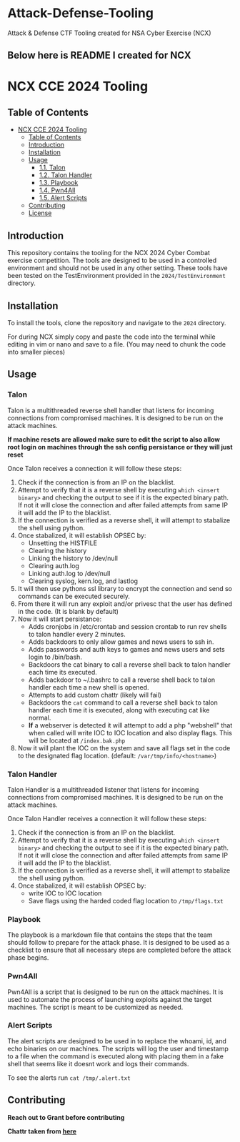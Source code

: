 # Attack-Defense-Tooling
Attack &amp; Defense CTF Tooling created for NSA Cyber Exercise (NCX)

## Below here is README I created for NCX

# NCX CCE 2024 Tooling

## Table of Contents

- [NCX CCE 2024 Tooling](#ncx-cce-2024-tooling)
  - [Table of Contents](#table-of-contents)
  - [Introduction](#introduction)
  - [Installation](#installation)
  - [Usage](#usage)
    - [1.1. Talon](#Talon)
    - [1.2. Talon Handler](#Talon-Handler)
    - [1.3. Playbook](#Playbook)
    - [1.4. Pwn4All](#Pwn4All)
    - [1.5. Alert Scripts](#Alert-Scripts)
  - [Contributing](#contributing)
  - [License](#license)

## Introduction

This repository contains the tooling for the NCX 2024 Cyber Combat exercise competition. The tools are designed to be used in a controlled environment and should not be used in any other setting.
These tools have been tested on the TestEnvironment provided in the `2024/TestEnvironment` directory.

## Installation

To install the tools, clone the repository and navigate to the `2024` directory.

For during NCX simply copy and paste the code into the terminal while editing in vim or nano and save to a file. (You may need to chunk the code into smaller pieces)

## Usage

### Talon

Talon is a multithreaded reverse shell handler that listens for incoming connections from compromised machines. It is designed to be run on the attack machines.

**If machine resets are allowed make sure to edit the script to also allow root login on machines through the ssh config persistance or they will just reset**

Once Talon receives a connection it will follow these steps:
1. Check if the connection is from an IP on the blacklist.
2. Attempt to verify that it is a reverse shell by executing `which <insert binary>` and checking the output to see if it is the expected binary path. If not it will close the connection and after failed attempts from same IP it will add the IP to the blacklist.
3. If the connection is verified as a reverse shell, it will attempt to stabalize the shell using python.
4. Once stabalized, it will establish OPSEC by:
    - Unsetting the HISTFILE
    - Clearing the history
    - Linking the history to /dev/null
    - Clearing auth.log
    - Linking auth.log to /dev/null
    - Clearing syslog, kern.log, and lastlog
5. It will then use pythons ssl library to encrypt the connection and send so commands can be executed securely.
6. From there it will run any exploit and/or privesc that the user has defined in the code. (It is blank by default)
7. Now it will start persistance:
    - Adds cronjobs in /etc/crontab and session crontab to run rev shells to talon handler every 2 minutes.
    - Adds backdoors to only allow games and news users to ssh in.
    - Adds passwords and auth keys to games and news users and sets login to /bin/bash.
    - Backdoors the cat binary to call a reverse shell back to talon handler each time its executed.
    - Adds backdoor to ~/.bashrc to call a reverse shell back to talon handler each time a new shell is opened.
    - Attempts to add custom chattr (likely will fail)
    - Backdoors the `cat` command to call a reverse shell back to talon handler each time it is executed, along with executing cat like normal.
    - **If** a webserver is detected it will attempt to add a php "webshell" that when called will write IOC to IOC location and also display flags. This will be located at `/index.bak.php`
8. Now it will plant the IOC on the system and save all flags set in the code to the designated flag location. (default: `/var/tmp/info/<hostname>`)

### Talon Handler

Talon Handler is a multithreaded listener that listens for incoming connections from compromised machines. It is designed to be run on the attack machines.

Once Talon Handler receives a connection it will follow these steps:
1. Check if the connection is from an IP on the blacklist.
2. Attempt to verify that it is a reverse shell by executing `which <insert binary>` and checking the output to see if it is the expected binary path. If not it will close the connection and after failed attempts from same IP it will add the IP to the blacklist.
3. If the connection is verified as a reverse shell, it will attempt to stabalize the shell using python.
4. Once stabalized, it will establish OPSEC by:
    - write IOC to IOC location
    - Save flags using the harded coded flag location to `/tmp/flags.txt`

### Playbook

The playbook is a markdown file that contains the steps that the team should follow to prepare for the attack phase. It is designed to be used as a checklist to ensure that all necessary steps are completed before the attack phase begins.

### Pwn4All

Pwn4All is a script that is designed to be run on the attack machines. It is used to automate the process of launching exploits against the target machines. The script is meant to be customized as needed.

### Alert Scripts

The alert scripts are designed to be used in to replace the whoami, id, and echo binaries on our machines. The scripts will log the user and timestamp to a file when the command is executed along with placing them in a fake shell that seems like it doesnt work and logs their commands.

To see the alerts run `cat /tmp/.alert.txt`

## Contributing

**Reach out to Grant before contributing**



**Chattr taken from [here](https://github.com/fasc8/Chattr-for-KOTH)**
